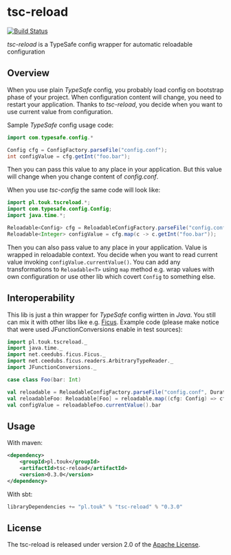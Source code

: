 # tsc-reload

[![Build Status](https://travis-ci.org/TouK/tsc-reload.svg)](https://travis-ci.org/TouK/tsc-reload)

*tsc-reload* is a TypeSafe config wrapper for automatic reloadable configuration

## Overview

When you use plain *TypeSafe* config, you probably load config on bootstrap phase of your project. When configuration content will change, you need to restart your application. Thanks to *tsc-reload*, you decide when you want to use current value from configuration.

Sample *TypeSafe* config usage code:
```java
import com.typesafe.config.*

Config cfg = ConfigFactory.parseFile("config.conf");
int configValue = cfg.getInt("foo.bar");
```

Then you can pass this value to any place in your application. But this value will change when you change content of *config.conf*.

When you use *tsc-config* the same code will look like:
```java
import pl.touk.tscreload.*;
import com.typesafe.config.Config;
import java.time.*;

Reloadable<Config> cfg = ReloadableConfigFactory.parseFile("config.conf", Duration.ofSeconds(30));
Reloadable<Integer> configValue = cfg.map(c -> c.getInt("foo.bar"));
```
Then you can also pass value to any place in your application. Value is wrapped in reloadable context. You decide when you want to read current value invoking `configValue.currentValue()`. You can add any transformations to `Reloadable<T>` using `map` method e.g. wrap values with own configuration or use other lib which covert `Config` to something else.

## Interoperability

This lib is just a thin wrapper for *TypeSafe* config wirtten in *Java*. You still can mix it with other libs like e.g. [Ficus](https://github.com/ceedubs/ficus). Example code (please make notice that were used JFunctionConversions enable in test sources):
```scala
import pl.touk.tscreload._
import java.time._
import net.ceedubs.ficus.Ficus._
import net.ceedubs.ficus.readers.ArbitraryTypeReader._
import JFunctionConversions._

case class Foo(bar: Int)

val reloadable = ReloadableConfigFactory.parseFile("config.conf", Duration.ofSeconds(30))
val reloadableFoo: Reloadable[Foo] = reloadable.map((cfg: Config) => cfg.as[Foo]("foo"))
val configValue = reloadableFoo.currentValue().bar
```

## Usage

With maven:

```xml
<dependency>
    <groupId>pl.touk</groupId>
    <artifactId>tsc-reload</artifactId>
    <version>0.3.0</version>
</dependency>
```

With sbt:

```sbt
libraryDependencies += "pl.touk" % "tsc-reload" % "0.3.0"
```

## License

The tsc-reload is released under version 2.0 of the [Apache License](http://www.apache.org/licenses/LICENSE-2.0).
